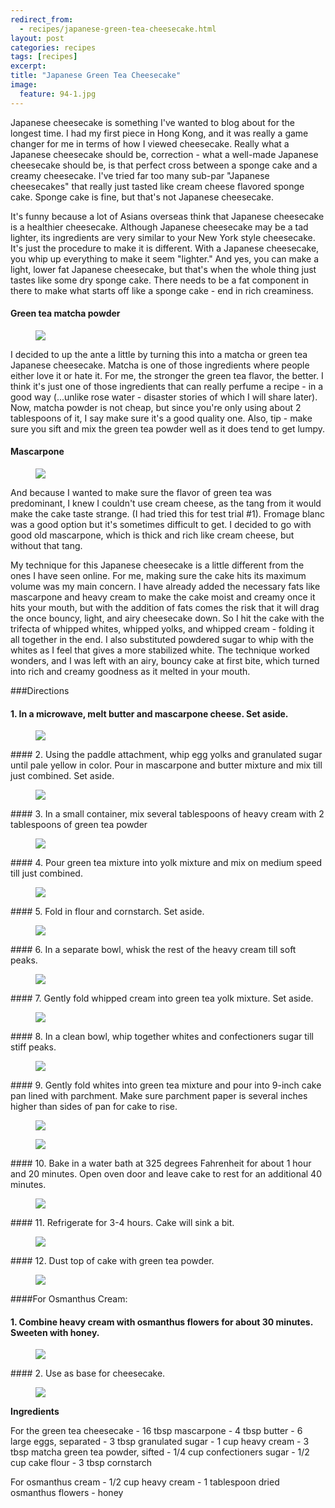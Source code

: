 ---redirect_from:   - recipes/japanese-green-tea-cheesecake.html
layout: post
categories: recipes
tags: [recipes]
excerpt: 
title: "Japanese Green Tea Cheesecake"
image:
  feature: 94-1.jpg
---

Japanese cheesecake is something I've wanted to blog about for the longest time.  I had my first piece in Hong Kong, and it was really a game changer for me in terms of how I viewed cheesecake.  Really what a Japanese cheesecake should be, correction - what a well-made Japanese cheesecake should be, is that perfect cross between a sponge cake and a creamy cheesecake.  I've tried far too many sub-par "Japanese cheesecakes" that really just tasted like cream cheese flavored sponge cake.  Sponge cake is fine, but that's not Japanese cheesecake.

It's funny because a lot of Asians overseas think that Japanese cheesecake is a healthier cheesecake. Although Japanese cheesecake may be a tad lighter, its ingredients are very  similar to your New York style cheesecake.  It's just the procedure to make it is different. With a Japanese cheesecake, you whip up everything to make it seem "lighter." And yes, you can make a light, lower fat Japanese cheesecake, but that's when the whole thing just tastes like some dry sponge cake.  There needs to be a fat component in there to make what starts off like a sponge cake - end in rich creaminess.

#### Green tea matcha powder
<figure> <img src='/images/94-17.jpg'> </figure>

I decided to up the ante a little by turning this into a matcha or green tea Japanese cheesecake.  Matcha is one of those ingredients where people either love it or hate it.  For me, the stronger the green tea flavor, the better.  I think it's just one of those ingredients that can really perfume a recipe - in a good way (...unlike rose water - disaster stories of which I will share later).  Now, matcha powder is not cheap, but since you're only using about 2 tablespoons of it, I say make sure it's a good quality one.  Also, tip - make sure you sift and mix the green tea powder well as it does tend to get lumpy.

#### Mascarpone
<figure> <img src='/images/94-18.jpg'> </figure>

And because I wanted to make sure the flavor of green tea was predominant, I knew I couldn't use cream cheese, as the tang from it would make the cake taste strange.  (I had tried this for test trial #1). Fromage blanc was a good option but it's sometimes difficult to get.  I decided to go with good old mascarpone, which is thick and rich like cream cheese, but without that tang.

My technique for this Japanese cheesecake is a little different from the ones I have seen online.  For me, making sure the cake hits its maximum volume was my main concern.  I have already added the necessary fats like mascarpone and heavy cream to make the cake moist and creamy once it hits your mouth, but with the addition of fats comes the risk that it will drag the once bouncy, light, and airy cheesecake down.  So I hit the cake with the trifecta of whipped whites, whipped yolks, and whipped cream - folding it all together in the end.  I also substituted powdered sugar to whip with the whites as I feel that gives a more stabilized white.  The technique worked wonders, and I was left with an airy, bouncy cake at first bite, which turned into rich and creamy goodness as it melted in your mouth.

###Directions

#### 1. In a microwave, melt butter and mascarpone cheese. Set aside.
<figure> <img src='/images/94-2.jpg'> </figure>
#### 2. Using the paddle attachment, whip egg yolks and granulated sugar until pale yellow in color.  Pour in mascarpone and butter mixture and mix till just combined.  Set aside.
<figure> <img src='/images/94-3.jpg'> </figure>
#### 3. In a small container, mix several tablespoons of heavy cream with 2 tablespoons of green tea powder
<figure> <img src='/images/94-4.jpg'> </figure>
#### 4. Pour green tea mixture into yolk mixture and mix on medium speed till just combined.
<figure> <img src='/images/94-5.jpg'> </figure>
#### 5. Fold in flour and cornstarch.  Set aside.
<figure> <img src='/images/94-6.jpg'> </figure>
#### 6. In a separate bowl, whisk the rest of the heavy cream till soft peaks.  
<figure> <img src='/images/94-7.jpg'> </figure>
#### 7. Gently fold whipped cream into green tea yolk mixture.  Set aside.
<figure> <img src='/images/94-8.jpg'> </figure>
#### 8. In a clean bowl, whip together whites and confectioners sugar till stiff peaks.
<figure> <img src='/images/94-9.jpg'> </figure>
#### 9. Gently fold whites into green tea mixture and pour into 9-inch cake pan lined with parchment.  Make sure parchment paper is several inches higher than sides of pan for cake to rise.  
<figure> <img src='/images/94-10.jpg'> </figure>

<figure> <img src='/images/94-11.jpg'> </figure>
#### 10. Bake in a water bath at 325 degrees Fahrenheit for about 1 hour and 20 minutes.  Open oven door and leave cake to rest for an additional 40 minutes.
<figure> <img src='/images/94-12.jpg'> </figure>
#### 11. Refrigerate for 3-4 hours.  Cake will sink a bit.
<figure> <img src='/images/94-13.jpg'> </figure>
#### 12. Dust top of cake with green tea powder.  
<figure> <img src='/images/94-14.jpg'> </figure>

####For Osmanthus Cream:
#### 1. Combine heavy cream with osmanthus flowers for about 30 minutes. Sweeten with honey.  
<figure> <img src='/images/94-15.jpg'> </figure>
#### 2. Use as base for cheesecake.
<figure> <img src='/images/94-16.jpg'> </figure>



<section class='recipe'>
<p><strong>Ingredients</strong></p>

<p>For the green tea cheesecake
- 16 tbsp mascarpone
- 4 tbsp butter
- 6 large eggs, separated
- 3 tbsp granulated sugar
- 1 cup heavy cream
- 3 tbsp matcha green tea powder, sifted
- 1/4  cup confectioners sugar
- 1/2 cup cake flour
- 3 tbsp cornstarch</p>

<p>For osmanthus cream
- 1/2 cup heavy cream
- 1 tablespoon dried osmanthus flowers
- honey</p></section>